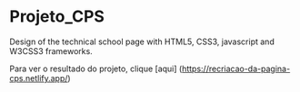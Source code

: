 # Projeto_CPS
Design of the technical school page with HTML5, CSS3, javascript and W3CSS3 frameworks.

Para ver o resultado do projeto, clique [aqui] (https://recriacao-da-pagina-cps.netlify.app/)
